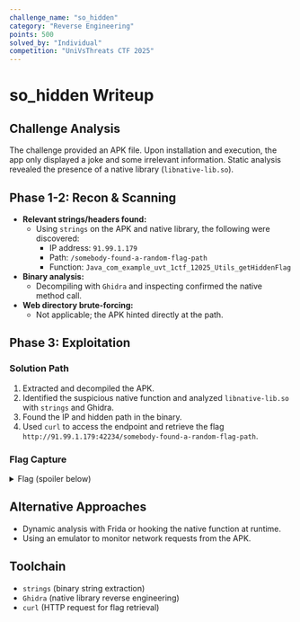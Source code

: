 ```yaml
---
challenge_name: "so_hidden"
category: "Reverse Engineering"
points: 500
solved_by: "Individual"
competition: "UniVsThreats CTF 2025"
---
```


# so_hidden Writeup

## Challenge Analysis

The challenge provided an APK file. Upon installation and execution, the app only displayed a joke and some irrelevant information. Static analysis revealed the presence of a native library (`libnative-lib.so`).

## Phase 1-2: Recon & Scanning

- **Relevant strings/headers found:**
  - Using `strings` on the APK and native library, the following were discovered:
    - IP address: `91.99.1.179`
    - Path: `/somebody-found-a-random-flag-path`
    - Function: `Java_com_example_uvt_1ctf_12025_Utils_getHiddenFlag`
- **Binary analysis:**
  - Decompiling with `Ghidra` and inspecting confirmed the native method call.
- **Web directory brute-forcing:**
  - Not applicable; the APK hinted directly at the path.

## Phase 3: Exploitation

### Solution Path

1. Extracted and decompiled the APK.
2. Identified the suspicious native function and analyzed `libnative-lib.so` with `strings` and Ghidra.
3. Found the IP and hidden path in the binary.
4. Used `curl` to access the endpoint and retrieve the flag `http://91.99.1.179:42234/somebody-found-a-random-flag-path`.

### Flag Capture

<details>
  <summary>Flag (spoiler below)</summary>
  UVT{m0b1l3_.s0_m4y_c0n t4in_s3ns1tiv3_1nf0}
</details>

## Alternative Approaches

- Dynamic analysis with Frida or hooking the native function at runtime.
- Using an emulator to monitor network requests from the APK.

## Toolchain

- `strings` (binary string extraction)
- `Ghidra` (native library reverse engineering)
- `curl` (HTTP request for flag retrieval)
